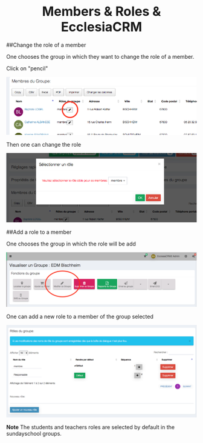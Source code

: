 # <center><big>Members & Roles & Ecclesia**CRM** </big></center>


##Change the role of a member

One chooses the group in which they want to change the role of a member.

Click on "pencil"

![Screenshot](../../../img/group/changeRoleMember1.png)

Then one can change the role

![Screenshot](../../../img/group/changeRoleMember2.png)


##Add a role to a member

One chooses the group in which the role will be add

![Screenshot](../../../img/group/addRoles.png)

One can add a new role to a member of the group selected

![Screenshot](../../../img/group/addRole1.png)

**Note** The students and teachers roles are selected by default in the sundayschool groups.
